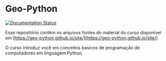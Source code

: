 # Geo-Python 

[![Documentation Status](https://readthedocs.org/projects/geo-python-site/badge/?version=latest)](https://geo-python-site.readthedocs.io/en/latest/?badge=latest)

Esse repositório contém os arquivos fontes do material do curso disponível em [https://geo-python.github.io/site/](https://geo-python.github.io/site/)

O curso introduz você em conceitos básicos de programação de computadores em linguagem Python.
